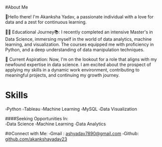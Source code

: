 #About Me

👋Hello there! I'm Akanksha Yadav, a passionate individual with a love for data and a zest for continuous learning.

🧑‍🎓 Educational Journey📚:
I recently completed an intensive Master's in Data Science, immersing myself in the world of data analytics, machine learning, and visualization. The courses equipped me with proficiency in Python, and a deep understanding of data manipulation techniques.


👜 Current Aspiration:
Now, I'm on the lookout for a role that aligns with my newfound expertise in data science. I am excited about the prospect of applying my skills in a dynamic work environment, contributing to meaningful projects, and continuing my growth journey. 

# Skills
  ▫️Python
  ▫️Tableau 
  ▫️Machine Learning 
  ▫️MySQL
  ▫️Data Visualization 

####Seeking Opportunities In:       
  ▫️Data Science 
  ▫️Machine Learning 
  ▫️Data Analytics 

#🌐Connect with Me:
  ▫️Gmail : ashyadav7890@gmail.com 
  ▫️Github: [github.com/akankshayadav23](github.com/akankshayadav23)

  
  
